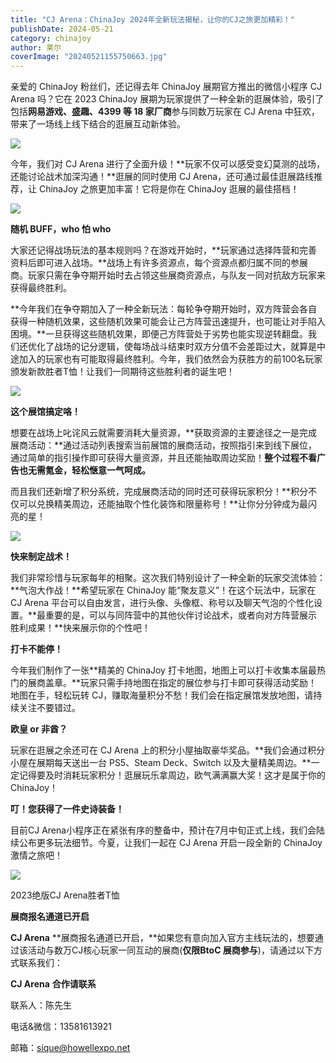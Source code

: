 ```yaml
---
title: "CJ Arena：ChinaJoy 2024年全新玩法揭秘，让你的CJ之旅更加精彩！"
publishDate: 2024-05-21
category: chinajoy
author: 莱尔
coverImage: "20240521155750663.jpg"
---
```


亲爱的 ChinaJoy 粉丝们，还记得去年 ChinaJoy 展期官方推出的微信小程序 CJ Arena 吗？它在 2023 ChinaJoy 展期为玩家提供了一种全新的逛展体验，吸引了包括**网易游戏、盛趣、4399 等 18 家厂商**参与同数万玩家在 CJ Arena 中狂欢，带来了一场线上线下结合的逛展互动新体验。

![](https://ec-net-1251389766.cos.ap-shanghai.myqcloud.com/wp-content/uploads/2024/05/20240521155739157-1024x1024.jpg)

今年，我们对 CJ Arena 进行了全面升级！**玩家不仅可以感受变幻莫测的战场，还能讨论战术加深沟通！**逛展的同时使用 CJ Arena，还可通过最佳逛展路线推荐，让 ChinaJoy 之旅更加丰富！它将是你在 ChinaJoy 逛展的最佳搭档！

![](https://ec-net-1251389766.cos.ap-shanghai.myqcloud.com/wp-content/uploads/2024/05/20240521155741762.jpg)

  
**随机 BUFF，who 怕 who**

大家还记得战场玩法的基本规则吗？在游戏开始时，**玩家通过选择阵营和完善资料后即可进入战场。**战场上有许多资源点，每个资源点都归属不同的参展商。玩家只需在争夺期开始时去占领这些展商资源点，与队友一同对抗敌方玩家来获得最终胜利。

**今年我们在争夺期加入了一种全新玩法：每轮争夺期开始时，双方阵营会各自获得一种随机效果，这些随机效果可能会让己方阵营迅速提升，也可能让对手陷入困境。**一旦获得这些随机效果，即便己方阵营处于劣势也能实现逆转翻盘。我们还优化了战场的记分逻辑，使每场战斗结束时双方分值不会差距过大，就算是中途加入的玩家也有可能取得最终胜利。今年，我们依然会为获胜方的前100名玩家颁发新款胜者T恤！让我们一同期待这些胜利者的诞生吧！

![](https://ec-net-1251389766.cos.ap-shanghai.myqcloud.com/wp-content/uploads/2024/05/20240521155743445.jpg)

**这个展馆搞定咯！**

想要在战场上叱诧风云就需要消耗大量资源，**获取资源的主要途径之一是完成展商活动：**通过活动列表搜索当前展馆的展商活动，按照指引来到线下展位，通过简单的指引操作即可获得大量资源，并且还能抽取周边奖励！**整个过程不看广告也无需氪金，轻松惬意一气呵成。**

而且我们还新增了积分系统，完成展商活动的同时还可获得玩家积分！**积分不仅可以兑换精美周边，还能抽取个性化装饰和限量称号！**让你分分钟成为最闪亮的星！

![](https://ec-net-1251389766.cos.ap-shanghai.myqcloud.com/wp-content/uploads/2024/05/20240521155745280.jpg)

**快来制定战术！**

我们非常珍惜与玩家每年的相聚。这次我们特别设计了一种全新的玩家交流体验：**气泡大作战！**希望玩家在 ChinaJoy 能“聚友意义”！在这个玩法中，玩家在 CJ Arena 平台可以自由发言，进行头像、头像框、称号以及聊天气泡的个性化设置。**最重要的是，可以与同阵营中的其他伙伴讨论战术，或者向对方阵营展示胜利成果！**快来展示你的个性吧！

**打卡不能停！**

今年我们制作了一张**精美的 ChinaJoy 打卡地图，地图上可以打卡收集本届最热门的展商盖章。**玩家只需手持地图在指定的展位参与打卡即可获得活动奖励！地图在手，轻松玩转 CJ，赚取海量积分不愁！我们会在指定展馆发放地图，请持续关注不要错过。

**欧皇 or 非酋？**

玩家在逛展之余还可在 CJ Arena 上的积分小屋抽取豪华奖品。**我们会通过积分小屋在展期每天送出一台 PS5、Steam Deck、Switch 以及大量精美周边。**一定记得要及时消耗玩家积分！逛展玩乐拿周边，欧气满满赢大奖！这才是属于你的 ChinaJoy！

**叮！您获得了一件史诗装备！**

目前CJ Arena小程序正在紧张有序的整备中，预计在7月中旬正式上线，我们会陆续公布更多玩法细节。今夏，让我们一起在 CJ Arena 开启一段全新的 ChinaJoy 激情之旅吧！

![](https://ec-net-1251389766.cos.ap-shanghai.myqcloud.com/wp-content/uploads/2024/05/20240521155748870.jpg)

2023绝版CJ Arena胜者T恤

**展商报名通道已开启**

**CJ Arena** **展商报名通道已开启，**如果您有意向加入官方主线玩法的，想要通过该活动与数万CJ核心玩家一同互动的展商(**仅限BtoC 展商参与**)，请通过以下方式联系我们：

**CJ Arena** **合作请联系**

联系人：陈先生

电话&微信：13581613921

邮箱：sique@howellexpo.net
